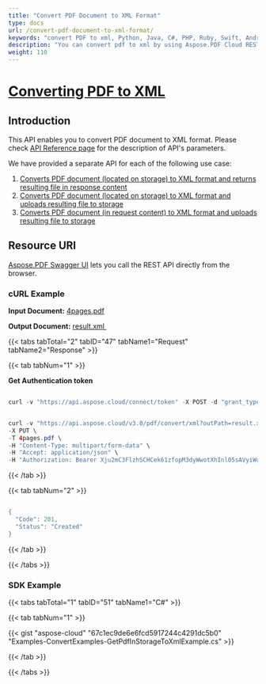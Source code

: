 ```yaml
---
title: "Convert PDF Document to XML Format"
type: docs
url: /convert-pdf-document-to-xml-format/
keywords: "convert PDF to xml, Python, Java, C#, PHP, Ruby, Swift, Android, Go"
description: "You can convert pdf to xml by using Aspose.PDF Cloud REST API. The SDKs are available in various languages such as, C#, Java, Python, Ruby, PHP, Node.js, Swift, Android and Go. Please check API Reference page for the description of API&amp;apos;s parameters."
weight: 110
---
```


# <ins>**Converting PDF to XML**

## **Introduction**
This API enables you to convert PDF document to XML format. Please check [API Reference page](https://apireference.aspose.cloud/pdf/#!/Convert/PutPdfInStorageToXml) for the description of API's parameters.

We have provided a separate API for each of the following use case:

1. [Converts PDF document (located on storage) to XML format and returns resulting file in response content](https://apireference.aspose.cloud/pdf/#!/Convert/GetPdfInStorageToXml)
1. [Converts PDF document (located on storage) to XML format and uploads resulting file to storage](https://apireference.aspose.cloud/pdf/#!/Convert/PutPdfInStorageToXml)
1. [Converts PDF document (in request content) to XML format and uploads resulting file to storage](https://apireference.aspose.cloud/pdf/#!/Convert/PutPdfInRequestToXml)
## **Resource URI**
[Aspose.PDF Swagger UI](https://apireference.aspose.cloud/pdf/#!/Convert/PutPdfInStorageToXml) lets you call the REST API directly from the browser.
### **cURL Example**
**Input Document:** [4pages.pdf](https://github.com/aspose-pdf-cloud/aspose-pdf-cloud-dotnet/blob/master/testData/4pages.pdf) 

**Output Document:** [result.xml ](https://docs.aspose.cloud/download/attachments/1246150/result.xml?version=1&modificationDate=1530863367278&api=v2) 

{{< tabs tabTotal="2" tabID="47" tabName1="Request" tabName2="Response" >}}

{{< tab tabNum="1" >}}

**Get Authentication token**

```java

curl -v "https://api.aspose.cloud/connect/token" -X POST -d "grant_type=client_credentials&client_id=<APP_SID>&client_secret=<APP_KEY>" -H "Content-Type: application/x-www-form-urlencoded" -H "Accept: application/json"

```

```java

curl -v "https://api.aspose.cloud/v3.0/pdf/convert/xml?outPath=result.xml" \
-X PUT \
-T 4pages.pdf \
-H "Content-Type: multipart/form-data" \
-H "Accept: application/json" \
-H "Authorization: Bearer Xju2mC3FlzhSCHCek61zfopM3dyWwotXhInl05sAVyiWo3Nc3R1r3UjqgqUyYRicrLKt8pJFSgZqik90lmfltE-P9zsIwHBheE2Qh4yfgLV_IE2FD7dDeM1thXF65g__BwScOqabN2MkyLwV8PzWZQhQSP7bPVR3VQhefJiCUKZdGRqTAirJ8_PSdT6JHuAOukz8cVIvIC_Ss5C8B2RilsrP-IRrK9ClJlqnsix6EH2E7ndvsdAlg_XxZW45lP6zRs1Y-tiI8bt_g_3FtngghwoJVQDKIijJp44QicmZaiZcDHyNqQz5zjY3NntsYMoLhGmuWvRhj6ZymYTRf1zLrZbjyBRJEM-vFOKpnCoR6UBwjXigt8swJx7usD-fuQ4F_0ogoyO4jfoq-nL0IJGg-ShdlEOfNTzQdlhdxRhvCeM2cIg6"

```

{{< /tab >}}

{{< tab tabNum="2" >}}

```java

{
  "Code": 201,
  "Status": "Created"
}

```

{{< /tab >}}

{{< /tabs >}}
### **SDK Example**
{{< tabs tabTotal="1" tabID="51" tabName1="C#" >}}

{{< tab tabNum="1" >}}

{{< gist "aspose-cloud" "67c1ec9de6e6fcd5917244c4291dc5b0" "Examples-ConvertExamples-GetPdfInStorageToXmlExample.cs" >}}

{{< /tab >}}

{{< /tabs >}}
